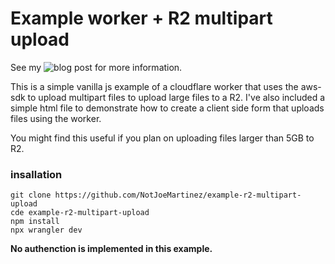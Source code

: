 # Example worker + R2 multipart upload 

See my ![blog post](https://notjoemartinez.com/blog/cloudflare_r2_multipart_upload_s3sdk/) for more information.

This is a simple vanilla js example of a cloudflare worker 
that uses the aws-sdk to upload multipart files to upload 
large files to a R2. I've also included a simple html 
file to demonstrate how to create a client side form that 
uploads files using the worker.

You might find this useful if you plan on uploading 
files larger than 5GB to R2.


### insallation
```
git clone https://github.com/NotJoeMartinez/example-r2-multipart-upload
cde example-r2-multipart-upload
npm install
npx wrangler dev 
```

**No authenction is implemented in this example.** 